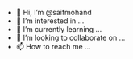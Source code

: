 - 👋 Hi, I’m @saifmohand
- 👀 I’m interested in ...
- 🌱 I’m currently learning ...
- 💞️ I’m looking to collaborate on ...
- 📫 How to reach me ...

<!---
saifmohand/saifmohand is a ✨ special ✨ repository because its `README.md` (this file) appears on your GitHub profile.
You can click the Preview link to take a look at your changes.
--->
